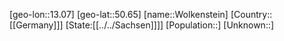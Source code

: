 ﻿---
location: [50.65,13.07]
type: City
tags:
- geo/City


SpocWebEntityId: 35690
isDeleted: false
confidential: public

---
[geo-lon::13.07]
[geo-lat::50.65]
[name::Wolkenstein]
[Country::[[Germany]]]
[State:[[../../Sachsen]]]]
[Population::]
[Unknown::]


